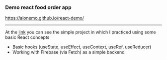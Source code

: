 ### Demo react food order app 
https://alonemo.github.io/react-demo/

---

At the [link](https://alonemo.github.io/react-demo/) you can see the simple project in which I practiced using some basic React concepts
- Basic hooks (useState, useEffect, useContext, useRef, useReducer)
- Working with Firebase (via Fetch) as a simple backend 
